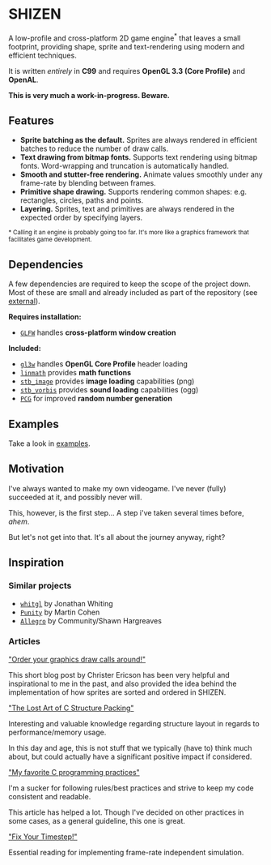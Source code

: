 # SHIZEN

A low-profile and cross-platform 2D game engine<sup>\*</sup> that leaves a small footprint, providing shape, sprite and text-rendering using modern and efficient techniques.

It is written *entirely* in **C99** and requires **OpenGL 3.3 (Core Profile)** and **OpenAL**.

**This is very much a work-in-progress. Beware.**

## Features

* **Sprite batching as the default.** Sprites are always rendered in efficient batches to reduce the number of draw calls.
* **Text drawing from bitmap fonts.** Supports text rendering using bitmap fonts. Word-wrapping and truncation is automatically handled.
* **Smooth and stutter-free rendering.** Animate values smoothly under any frame-rate by blending between frames.
* **Primitive shape drawing.** Supports rendering common shapes: e.g. rectangles, circles, paths and points.
* **Layering.** Sprites, text and primitives are always rendered in the expected order by specifying layers.

<sub>\* Calling it an engine is probably going too far. It's more like a graphics framework that facilitates game development.</sub>

## Dependencies

A few dependencies are required to keep the scope of the project down. Most of these are small and already included as part of the repository (see [external](/external)).

**Requires installation:**

* [`GLFW`](https://github.com/glfw/glfw) handles **cross-platform window creation**

**Included:**

* [`gl3w`](https://github.com/skaslev/gl3w) handles **OpenGL Core Profile** header loading
* [`linmath`](https://github.com/datenwolf/linmath.h) provides **math functions**
* [`stb_image`](https://github.com/nothings/stb) provides **image loading** capabilities (png)
* [`stb_vorbis`](https://github.com/nothings/stb) provides **sound loading** capabilities (ogg)
* [`PCG`](http://www.pcg-random.org) for improved **random number generation**

## Examples

Take a look in [examples](/examples).

## Motivation

I've always wanted to make my own videogame. I've never (fully) succeeded at it, and possibly never will.

This, however, is the first step... A step i've taken several times before, *ahem*.

But let's not get into that. It's all about the journey anyway, right?

## Inspiration

### Similar projects

* [`whitgl`](https://github.com/whitingjp/whitgl) by Jonathan Whiting
* [`Punity`](https://github.com/martincohen/Punity) by Martin Cohen
* [`Allegro`](https://github.com/liballeg/allegro5) by Community/Shawn Hargreaves

### Articles

["Order your graphics draw calls around!"](http://realtimecollisiondetection.net/blog/?p=86)

This short blog post by Christer Ericson has been very helpful and inspirational to me in the past, and also provided the idea behind the implementation of how sprites are sorted and ordered in SHIZEN.

["The Lost Art of C Structure Packing"](http://www.catb.org/esr/structure-packing/#_readability_and_cache_locality)

Interesting and valuable knowledge regarding structure layout in regards to performance/memory usage.

In this day and age, this is not stuff that we typically (have to) think much about, but could actually have a significant positive impact if considered.

["My favorite C programming practices"](https://github.com/mcinglis/c-style)

I'm a sucker for following rules/best practices and strive to keep my code consistent and readable.

This article has helped a lot. Though I've decided on other practices in some cases, as a general guideline, this one is great.

["Fix Your Timestep!"](http://gafferongames.com/game-physics/fix-your-timestep/)

Essential reading for implementing frame-rate independent simulation.
